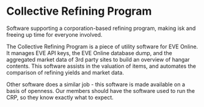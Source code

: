 Collective Refining Program
=========================

Software supporting a corporation-based refining program, making isk and freeing up time for everyone involved.


The Collective Refining Program is a piece of utility software for EVE Online. It manages EVE API keys, the EVE Online database dump, and the aggregated market data of 3rd party sites to build an overview of hangar contents. This software assists in the valuation of items, and automates the comparison of refining yields and market data. 

Other software does a similar job - this software is made available on a basis of openness. Our members should have the software used to run the CRP, so they know exactly what to expect. 




 